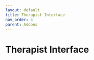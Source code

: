 ```yaml
---
layout: default
title: Therapist Interface
nav_order: 4
parent: Addons
---
```


# Therapist Interface
